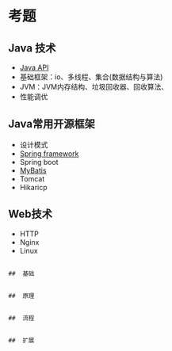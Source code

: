 #   考题

##  Java 技术
-   [Java API](j110/README.md)
-   基础框架：io、多线程、集合(数据结构与算法)
-   JVM：JVM内存结构、垃圾回收器、回收算法、
-   性能调优
##  Java常用开源框架
-   设计模式
-   [Spring framework](j220/README.md)
-   Spring boot
-   [MyBatis](j240/README.md)
-   Tomcat
-   Hikaricp
##  Web技术
-   HTTP
-   Nginx
-   Linux


````

##  基础


##  原理


##  流程


##  扩展

````
